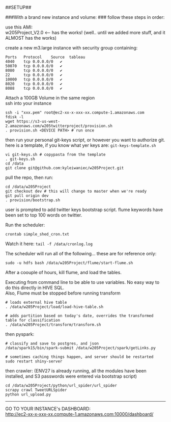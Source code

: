 ##SETUP##

###With a brand new instance and volume: ###
follow these steps in order:   

use this AMI:   
w205Project_V2.0 <-- has the works! (well.. until we added more stuff, and it ALMOST has the works)

create a new m3.large instance with security group containing:

```
Ports	Protocol	Source	tableau
4040	tcp	0.0.0.0/0	✔
50070	tcp	0.0.0.0/0	✔
8080	tcp	0.0.0.0/0	✔
22		tcp	0.0.0.0/0	✔
10000	tcp	0.0.0.0/0	✔
8020	tcp	0.0.0.0/0	✔
8088	tcp	0.0.0.0/0	✔
```
Attach a 100GB Volume in the same region   
ssh into your instance   

```
ssh -i "xxx.pem" root@ec2-xx-x-xxx-xx.compute-1.amazonaws.com
fdisk -l
wget https://s3-us-west-2.amazonaws.com/w205twitterproject/provision.sh
. provision.sh <DEVICE PATH> # run once
```

then run your personal git-keys script, or however you want to authorize git.   
here is a template, if you know what yer keys are: `git-keys-template.sh`
```
vi git-keys.sh # copypasta from the template
. git-keys.sh
cd /data
git clone git@github.com:kyleiwaniec/w205Project.git
```
pull the repo, then run:  
```
cd /data/w205Project
git checkout dev # this will change to master when we're ready
git pull origin dev
. provision/bootstrap.sh
```

user is prompted to add twitter keys bootstrap script.
flume keywords have been set to top 100 words on twitter.


Run the scheduler:
```
crontab simple_shed_cron.txt
```

Watch it here: `tail -f /data/cronlog.log`   

The scheduler will run all of the following... these are for reference only:   

```
sudo -u hdfs bash /data/w205Project/flume/start-flume.sh
```

After a coouple of hours, kill flume, and load the tables.   

Executing from command line to be able to use variables. No easy way to do this directly in HIVE SQL.  
Also, Flume must be stopped before running transform 


```
# loads external hive table
. /data/w205Project/load/load-hive-table.sh

# adds partition based on today's date, overrides the transformed table for classification
. /data/w205Project/transform/transform.sh 

```

then pyspark:
```
# classify and save to postgres, and json
/data/spark15/bin/spark-submit /data/w205Project/spark/getLinks.py 

# sometimes caching things happen, and server should be restarted
sudo restart shiny-server 
```

then crawler: (ENV27 is already running, all the modules have been installed, and S3 passwords were entered via bootstrap script)   
```
cd /data/w205Project/python/url_spider/url_spider
scrapy crawl TweetURLSpider
python url_upload.py
```

***

GO TO YOUR INSTANCE's DASHBOARD:   
http://ec2-xx-x-xxx-xx.compute-1.amazonaws.com:10000/dashboard/

